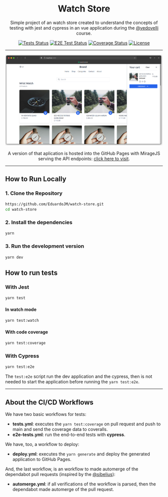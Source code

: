 <h1 align="center">Watch Store</h1>

<p align="center">Simple project of an watch store created to understand the concepts of testing with jest and cypress in an vue application during the <a href="https://github.com/vedovelli" target="_blank">@vedovelli</a> course.</p>

<p align="center">
    <a href='https://github.com/EduardoJM/watch-store'><img src='https://img.shields.io/github/workflow/status/EduardoJM/watch-store/Run%20Tests?label=tests' alt='Tests Status' /></a>
    <a href='https://github.com/EduardoJM/watch-store'><img src='https://img.shields.io/github/workflow/status/EduardoJM/watch-store/Run%20E2E%20Tests?label=e2e%20tests' alt='E2E Test Status' /></a>
    <a href='https://coveralls.io/github/EduardoJM/watch-store?branch=main'><img src='https://coveralls.io/repos/github/EduardoJM/watch-store/badge.svg?branch=main' alt='Coverage Status' /></a>
    <a href='https://github.com/EduardoJM/watch-store/blob/main/LICENSE'><img src='https://img.shields.io/github/license/EduardoJM/watch-store?' alt='License' /></a>
</p>

---

<p align="center">
    <img src="./.github/images/print.png" alt="Watch Store Screen" />
</p>

<p align="center">
    A version of that aplication is hosted into the GitHub Pages with MirageJS serving the API endpoints: <a href="https://eduardojm.github.io/watch-store/" target="_blank">click here to visit</a>.
</p>

---

## How to Run Locally

### 1. Clone the Repository

```sh
https://github.com/EduardoJM/watch-store.git
cd watch-store
```

### 2. Install the dependencies

```sh
yarn
```

### 3. Run the development version

```sh
yarn dev
```

## How to run tests

### With Jest

```sh
yarn test
```

#### In watch mode

```sh
yarn test:watch
```

#### With code coverage

```sh
yarn test:coverage
```

### With Cypress

```sh
yarn test:e2e
```

The `test:e2e` script run the dev application and the cypress, then is not needed to start the application before running the `yarn test:e2e`.

---

## About the CI/CD Workflows

We have two basic workflows for tests:

- **tests.yml**: executes the `yarn test:coverage` on pull request and push to main and send the coverage data to coveralls.
- **e2e-tests.yml**: run the end-to-end tests with **cypress**.

We have, too, a workflow to deploy:

- **deploy.yml**: executes the `yarn generate` and deploy the generated application to GitHub Pages.

And, the last workflow, is an workflow to made automerge of the dependabot pull requests (inspired by the [@sibelius](https://github.com/sibelius)):

- **automerge.yml**: if all verifications of the workflow is parsed, then the dependabot made automerge of the pull request.
